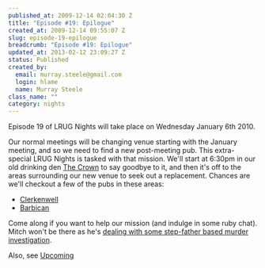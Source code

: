 ```yaml
--- 
published_at: 2009-12-14 02:04:30 Z
title: "Episode #19: Epilogue"
created_at: 2009-12-14 09:55:07 Z
slug: episode-19-epilogue
breadcrumb: "Episode #19: Epilogue"
updated_at: 2013-02-12 23:09:27 Z
status: Published
created_by: 
  email: murray.steele@gmail.com
  login: hlame
  name: Murray Steele
class_name: ""
category: nights
---
```


Episode 19 of LRUG Nights will take place on Wednesday January 6th 2010.

Our normal meetings will be changing venue starting with the January meeting, and so we need to find a new post-meeting pub.  This extra-special LRUG Nights is tasked with that mission.  We'll start at 6:30pm in our old drinking den [The Crown](http://www.fancyapint.com/pubs/pub199.php) to say goodbye to it, and then it's off to the areas surrounding our new venue to seek out a replacement.  Chances are we'll checkout a few of the pubs in these areas:

* [Clerkenwell](http://www.fancyapint.com/area/00055.php)
* [Barbican](http://www.fancyapint.com/area/00058.php)

Come along if you want to help our mission (and indulge in some ruby chat). Mitch won't be there as he's [dealing with some step-father based murder investigation](http://www.tv.com/baywatch-nights/epilogue/episode/41759/summary.html?tag=ep_guide;summary).

Also, see [Upcoming](http://upcoming.yahoo.com/event/4904058/)

